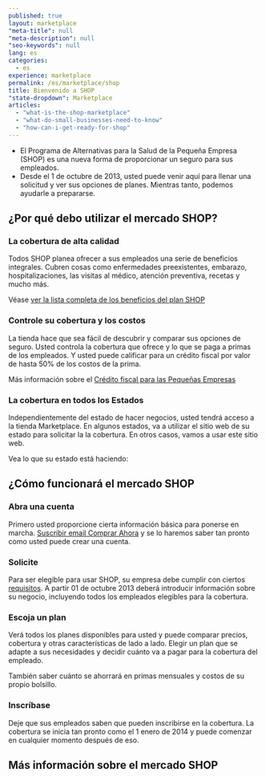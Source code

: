 ```yaml
---
published: true
layout: marketplace
"meta-title": null
"meta-description": null
"seo-keywords": null
lang: es
categories: 
  - es
experience: marketplace
permalink: /es/marketplace/shop
title: Bienvenido a SHOP
"state-dropdown": Marketplace
articles: 
  - "what-is-the-shop-marketplace"
  - "what-do-small-businesses-need-to-know"
  - "how-can-i-get-ready-for-shop"
---
```


- El Programa de Alternativas para la Salud de la Pequeña Empresa (SHOP) es una nueva forma de proporcionar un seguro para sus empleados.
- Desde el 1 de octubre de 2013, usted puede venir aquí para llenar una solicitud y ver sus opciones de planes. Mientras tanto, podemos ayudarle a prepararse.

## ¿Por qué debo utilizar el mercado SHOP?

### La cobertura de alta calidad

Todos SHOP planea ofrecer a sus empleados una serie de beneficios integrales.
Cubren cosas como enfermedades preexistentes, embarazo, hospitalizaciones,
las visitas al médico, atención preventiva, recetas y mucho más.

Véase [ver la lista completa de los beneficios del plan SHOP](/es/what-does-marketplace-health-insurance-cover)

### Controle su cobertura y los costos

La tienda hace que sea fácil de descubrir y comparar sus opciones de seguro.
Usted controla la cobertura que ofrece y lo que se paga a
primas de los empleados. Y usted puede calificar para un crédito fiscal por valor de hasta 50%
de los costos de la prima.

Más información sobre el [Crédito fiscal para las Pequeñas Empresas](/es/will-i-qualify-for-small-business-health-care-tax-credits)

### La cobertura en todos los Estados

Independientemente del estado de hacer negocios, usted tendrá acceso a la tienda
Marketplace. En algunos estados, va a utilizar el sitio web de su estado para solicitar la
la cobertura. En otros casos, vamos a usar este sitio web.

Vea lo que su estado está haciendo:

## ¿Cómo funcionará el mercado SHOP

### Abra una cuenta

Primero usted proporcione cierta información básica para ponerse en marcha. [Suscribir email Comprar Ahora](/es/subscribe) y se lo haremos saber tan pronto como usted puede crear una cuenta.

### Solicite

Para ser elegible para usar SHOP, su empresa debe cumplir con ciertos [requisitos](/es/what-is-the-shop-marketplace). A partir 01 de octubre 2013 deberá introducir información sobre su negocio, incluyendo todos los empleados elegibles para la cobertura.

### Escoja un plan

Verá todos los planes disponibles para usted y puede comparar precios, cobertura y otras características de lado a lado. Elegir un plan que se adapte a sus necesidades y decidir cuánto va a pagar para la cobertura del empleado.

También saber cuánto se ahorrará en primas mensuales y costos de su propio bolsillo.

### Inscríbase

Deje que sus empleados saben que pueden inscribirse en la cobertura. La cobertura se inicia tan pronto como el 1 enero de 2014 y puede comenzar en cualquier momento después de eso.

## Más información sobre el mercado SHOP
